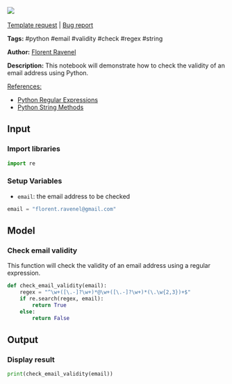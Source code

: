 <a href="https://app.naas.ai/user-redirect/naas/downloader?url=https://raw.githubusercontent.com/jupyter-naas/awesome-notebooks/master/Python/Python_Check_email_validity.ipynb" target="_parent"><img src="https://naasai-public.s3.eu-west-3.amazonaws.com/open_in_naas.svg"/></a><br><br><a href="https://github.com/jupyter-naas/awesome-notebooks/issues/new?assignees=&labels=&template=template-request.md&title=Tool+-+Action+of+the+notebook+">Template request</a> | <a href="https://github.com/jupyter-naas/awesome-notebooks/issues/new?assignees=&labels=bug&template=bug_report.md&title=Python+-+Check+email+validity:+Error+short+description">Bug report</a>

**Tags:** #python #email #validity #check #regex #string

**Author:** [Florent Ravenel](https://www.linkedin.com/in/florent-ravenel/)

**Description:** This notebook will demonstrate how to check the validity of an email address using Python.

<u>References:</u>
- [Python Regular Expressions](https://docs.python.org/3/library/re.html)
- [Python String Methods](https://docs.python.org/3/library/stdtypes.html#string-methods)

## Input

### Import libraries


```python
import re
```

### Setup Variables
- `email`: the email address to be checked


```python
email = "florent.ravenel@gmail.com"
```

## Model

### Check email validity

This function will check the validity of an email address using a regular expression.


```python
def check_email_validity(email):
    regex = "^\w+([\.-]?\w+)*@\w+([\.-]?\w+)*(\.\w{2,3})+$"
    if re.search(regex, email):
        return True
    else:
        return False
```

## Output

### Display result


```python
print(check_email_validity(email))
```

 
